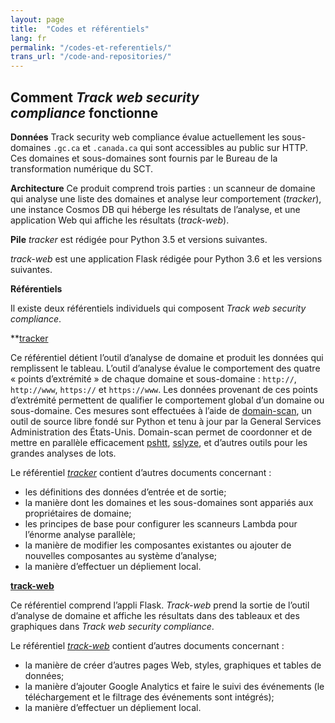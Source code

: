```yaml
---
layout: page
title:  "Codes et référentiels"
lang: fr
permalink: "/codes-et-referentiels/"
trans_url: "/code-and-repositories/"
---
```


##  Comment *Track web security compliance* fonctionne

**Données**
Track security web compliance évalue actuellement les sous-domaines `.gc.ca` et `.canada.ca` qui sont accessibles au public sur HTTP. Ces domaines et sous-domaines sont fournis par le Bureau de la transformation numérique du SCT.

**Architecture**
Ce produit comprend trois parties : un scanneur de domaine qui analyse une liste des domaines et analyse leur comportement (*tracker*), une instance Cosmos DB qui héberge les résultats de l’analyse, et une application Web qui affiche les résultats (*track-web*).

**Pile**
*tracker* est rédigée pour Python 3.5 et versions suivantes.

*track-web* est une application Flask rédigée pour Python 3.6 et les versions suivantes.

**Référentiels**

Il existe deux référentiels individuels qui composent *Track web security compliance*.

**[tracker](https://github.com/cds-snc/tracker)

Ce référentiel détient l’outil d’analyse de domaine et produit les données qui remplissent le tableau. L’outil d’analyse évalue le comportement des quatre « points d’extrémité » de chaque domaine et sous-domaine : `http://`, `http://www`, `https://` et `https://www`. Les données provenant de ces points d’extrémité permettent de qualifier le comportement global d’un domaine ou sous-domaine. Ces mesures sont effectuées à l’aide de [domain-scan](https://github.com/18F/domain-scan), un outil de source libre fondé sur Python et tenu à jour par la General Services Administration des États-Unis. Domain-scan permet de coordonner et de mettre en parallèle efficacement [pshtt](https://github.com/dhs-ncats/pshtt), [sslyze](https://github.com/nabla-c0d3/sslyze), et d’autres outils pour les grandes analyses de lots.

Le référentiel *[tracker](https://github.com/cds-snc/tracker/tree/master/docs)* contient d’autres documents concernant :
* les définitions des données d’entrée et de sortie;
* la manière dont les domaines et les sous-domaines sont appariés aux propriétaires de domaine;
* les principes de base pour configurer les scanneurs Lambda pour l’énorme analyse parallèle;
* la manière de modifier les composantes existantes ou ajouter de nouvelles composantes au système d’analyse;
* la manière d’effectuer un dépliement local.

**[track-web](https://github.com/cds-snc/track-web)**

Ce référentiel comprend l’appli Flask. *Track-web* prend la sortie de l’outil d’analyse de domaine et affiche les résultats dans des tableaux et des graphiques dans *Track web security compliance*.

Le référentiel *[track-web](https://github.com/cds-snc/track-web/tree/master/docs)* contient d’autres documents concernant :

* la manière de créer d’autres pages Web, styles, graphiques et tables de données;
* la manière d’ajouter Google Analytics et faire le suivi des événements (le téléchargement et le filtrage des événements sont intégrés);
* la manière d’effectuer un dépliement local.
